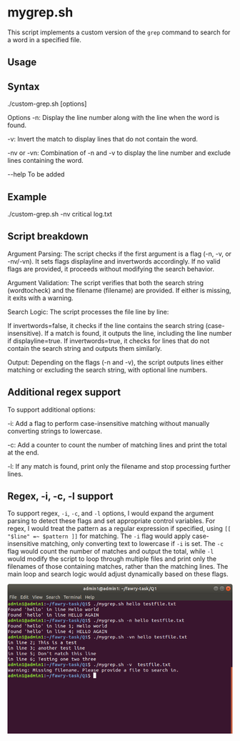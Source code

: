 # mygrep.sh

This script implements a custom version of the `grep` command to search for a word in a specified file. 


## Usage

## Syntax

./custom-grep.sh [options] <word-to-check> <filename>


Options
-n: Display the line number along with the line when the word is found.

-v: Invert the match to display lines that do not contain the word.

-nv or -vn: Combination of -n and -v to display the line number and exclude lines containing the word.

--help To be added 

## Example
./custom-grep.sh -nv critical log.txt

## Script breakdown

Argument Parsing:
The script checks if the first argument is a flag (-n, -v, or -nv/-vn). It sets flags displayline and invertwords accordingly.
If no valid flags are provided, it proceeds without modifying the search behavior.

Argument Validation:
The script verifies that both the search string (wordtocheck) and the filename (filename) are provided. If either is missing, it exits with a warning.

Search Logic:
The script processes the file line by line:

If invertwords=false, it checks if the line contains the search string (case-insensitive). If a match is found, it outputs the line, including the line number if displayline=true.
If invertwords=true, it checks for lines that do not contain the search string and outputs them similarly.

Output:
Depending on the flags (-n and -v), the script outputs lines either matching or excluding the search string, with optional line numbers.

## Additional regex support

To support additional options:

-i: Add a flag to perform case-insensitive matching without manually converting strings to lowercase.

-c: Add a counter to count the number of matching lines and print the total at the end.

-l: If any match is found, print only the filename and stop processing further lines.

## Regex, -i, -c, -l support

To support regex, `-i`, `-c`, and `-l` options, I would expand the argument parsing to detect these flags and set appropriate control variables. For regex, I would treat the pattern as a regular expression if specified, using `[[ "$line" =~ $pattern ]]` for matching. The `-i` flag would apply case-insensitive matching, only converting text to lowercase if `-i` is set. The `-c` flag would count the number of matches and output the total, while `-l` would modify the script to loop through multiple files and print only the filenames of those containing matches, rather than the matching lines. The main loop and search logic would adjust dynamically based on these flags.


![Testing Results](mygrep.png)
